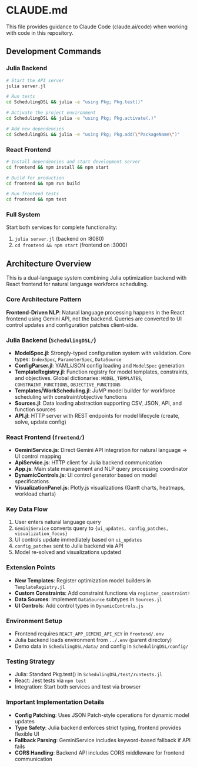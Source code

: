 # CLAUDE.md

This file provides guidance to Claude Code (claude.ai/code) when working with code in this repository.

## Development Commands

### Julia Backend
```bash
# Start the API server
julia server.jl

# Run tests
cd SchedulingDSL && julia -e "using Pkg; Pkg.test()"

# Activate the project environment  
cd SchedulingDSL && julia -e "using Pkg; Pkg.activate(.)"

# Add new dependencies
cd SchedulingDSL && julia -e "using Pkg; Pkg.add(\"PackageName\")"
```

### React Frontend
```bash
# Install dependencies and start development server
cd frontend && npm install && npm start

# Build for production
cd frontend && npm run build

# Run frontend tests
cd frontend && npm test
```

### Full System
Start both services for complete functionality:
1. `julia server.jl` (backend on :8080)
2. `cd frontend && npm start` (frontend on :3000)

## Architecture Overview

This is a dual-language system combining Julia optimization backend with React frontend for natural language workforce scheduling.

### Core Architecture Pattern
**Frontend-Driven NLP**: Natural language processing happens in the React frontend using Gemini API, not the backend. Queries are converted to UI control updates and configuration patches client-side.

### Julia Backend (`SchedulingDSL/`)
- **ModelSpec.jl**: Strongly-typed configuration system with validation. Core types: `IndexSpec`, `ParameterSpec`, `DataSource`
- **ConfigParser.jl**: YAML/JSON config loading and `ModelSpec` generation
- **TemplateRegistry.jl**: Function registry for model templates, constraints, and objectives. Global dictionaries: `MODEL_TEMPLATES`, `CONSTRAINT_FUNCTIONS`, `OBJECTIVE_FUNCTIONS`
- **Templates/WorkScheduling.jl**: JuMP model builder for workforce scheduling with constraint/objective functions
- **Sources.jl**: Data loading abstraction supporting CSV, JSON, API, and function sources
- **API.jl**: HTTP server with REST endpoints for model lifecycle (create, solve, update config)

### React Frontend (`frontend/`)
- **GeminiService.js**: Direct Gemini API integration for natural language → UI control mapping
- **ApiService.js**: HTTP client for Julia backend communication
- **App.js**: Main state management and NLP query processing coordinator
- **DynamicControls.js**: UI control generator based on model specifications
- **VisualizationPanel.js**: Plotly.js visualizations (Gantt charts, heatmaps, workload charts)

### Key Data Flow
1. User enters natural language query
2. `GeminiService` converts query to `{ui_updates, config_patches, visualization_focus}`
3. UI controls update immediately based on `ui_updates`
4. `config_patches` sent to Julia backend via API
5. Model re-solved and visualizations updated

### Extension Points
- **New Templates**: Register optimization model builders in `TemplateRegistry.jl`
- **Custom Constraints**: Add constraint functions via `register_constraint!`
- **Data Sources**: Implement `DataSource` subtypes in `Sources.jl`
- **UI Controls**: Add control types in `DynamicControls.js`

### Environment Setup
- Frontend requires `REACT_APP_GEMINI_API_KEY` in `frontend/.env`
- Julia backend loads environment from `../.env` (parent directory)
- Demo data in `SchedulingDSL/data/` and config in `SchedulingDSL/config/`

### Testing Strategy
- Julia: Standard Pkg.test() in `SchedulingDSL/test/runtests.jl`
- React: Jest tests via `npm test`
- Integration: Start both services and test via browser

### Important Implementation Details
- **Config Patching**: Uses JSON Patch-style operations for dynamic model updates
- **Type Safety**: Julia backend enforces strict typing, frontend provides flexible UI
- **Fallback Parsing**: GeminiService includes keyword-based fallback if API fails
- **CORS Handling**: Backend API includes CORS middleware for frontend communication